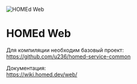![HOMEd Web](.github/logo.png)

# HOMEd Web

Для компиляции необходим базовый проект:\
https://github.com/u236/homed-service-common

Документация:\
https://wiki.homed.dev/web/
